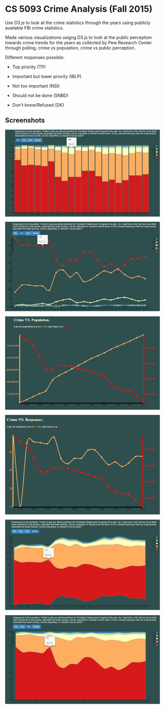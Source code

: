 # CS 5093 Crime Analysis (Fall 2015)
Use D3.js to look at the crime statistics through the years using publicly available FBI crime statistics.

Made various visualizations usigng D3.js to look at the public perception towards crime trends for the years as collected by Pew Research Center through polling, crime vs population, crime vs public perception.

Different responses possible:

* Top priority (TP)

* Important but lower priority (IBLP)

* Not too important (NSI)

* Should not be done (SNBD)

* Don't know/Refused (DK)

## Screenshots

![Screenshot 1](screenshots/screen1.jpg)

![Screenshot 2](screenshots/screen2.jpg)

![Screenshot 3](screenshots/screen3.jpg)

![Screenshot 4](screenshots/screen4.jpg)

![Screenshot 5](screenshots/screen5.jpg)

![Screenshot 6](screenshots/screen6.jpg)
